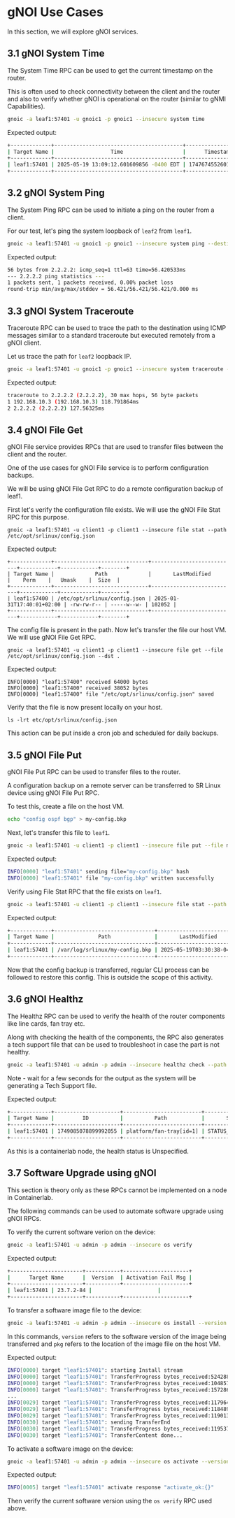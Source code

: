 # gNOI Use Cases

In this section, we will explore gNOI services.

## 3.1 gNOI System Time

The System Time RPC can be used to get the current timestamp on the router.

This is often used to check connectivity between the client and the router and also to verify whether gNOI is operational on the router (similar to gNMI Capabilities).

```bash
gnoic -a leaf1:57401 -u gnoic1 -p gnoic1 --insecure system time
```

Expected output:

```bash
+-------------+-----------------------------------------+---------------------+
| Target Name |                  Time                   |      Timestamp      |
+-------------+-----------------------------------------+---------------------+
| leaf1:57401 | 2025-05-19 13:09:12.601609856 -0400 EDT | 1747674552601609856 |
+-------------+-----------------------------------------+---------------------+
```

## 3.2 gNOI System Ping

The System Ping RPC can be used to initiate a ping on the router from a client.

For our test, let's ping the system loopback of `leaf2` from `leaf1`.

```bash
gnoic -a leaf1:57401 -u gnoic1 -p gnoic1 --insecure system ping --destination 2.2.2.2 --ns default --count 1 --wait 1s
```

Expected output:

```bash
56 bytes from 2.2.2.2: icmp_seq=1 ttl=63 time=56.420533ms
--- 2.2.2.2 ping statistics ---
1 packets sent, 1 packets received, 0.00% packet loss
round-trip min/avg/max/stddev = 56.421/56.421/56.421/0.000 ms
```

## 3.3 gNOI System Traceroute

Traceroute RPC can be used to trace the path to the destination using ICMP messages similar to a standard traceroute but executed remotely from a gNOI client.

Let us trace the path for `leaf2` loopback IP.

```bash
gnoic -a leaf1:57401 -u gnoic1 -p gnoic1 --insecure system traceroute --destination 2.2.2.2 --ns default --wait 1s
```

Expected output:

```bash
traceroute to 2.2.2.2 (2.2.2.2), 30 max hops, 56 byte packets
1 192.168.10.3 (192.168.10.3) 118.791864ms
2 2.2.2.2 (2.2.2.2) 127.56325ms
```

## 3.4 gNOI File Get

gNOI File service provides RPCs that are used to transfer files between the client and the router.

One of the use cases for gNOI File service is to perform configuration backups.

We will be using gNOI File Get RPC to do a remote configuration backup of leaf1.

First let's verify the configuration file exists. We will use the gNOI File Stat RPC for this purpose.

```
gnoic -a leaf1:57401 -u client1 -p client1 --insecure file stat --path /etc/opt/srlinux/config.json
```

Expected output:

```
+-------------+------------------------------+---------------------------+------------+------------+--------+
| Target Name |             Path             |       LastModified        |    Perm    |   Umask    |  Size  |
+-------------+------------------------------+---------------------------+------------+------------+--------+
| leaf1:57400 | /etc/opt/srlinux/config.json | 2025-01-31T17:40:01+02:00 | -rw-rw-r-- | -----w--w- | 102052 |
+-------------+------------------------------+---------------------------+------------+------------+--------+
```

The config file is present in the path. Now let's transfer the file our host VM. We will use gNOI File Get RPC.

```
gnoic -a leaf1:57401 -u client1 -p client1 --insecure file get --file /etc/opt/srlinux/config.json --dst .
```

Expected output:

```
INFO[0000] "leaf1:57400" received 64000 bytes           
INFO[0000] "leaf1:57400" received 38052 bytes           
INFO[0000] "leaf1:57400" file "/etc/opt/srlinux/config.json" saved 
```

Verify that the file is now present locally on your host.

```
ls -lrt etc/opt/srlinux/config.json
```

This action can be put inside a cron job and scheduled for daily backups.

## 3.5 gNOI File Put

gNOI File Put RPC can be used to transfer files to the router.

A configuration backup on a remote server can be transferred to SR Linux device using gNOI File Put RPC.

To test this, create a file on the host VM.

```bash
echo "config ospf bgp" > my-config.bkp
```

Next, let's transfer this file to `leaf1`.

```bash
gnoic -a leaf1:57401 -u client1 -p client1 --insecure file put --file my-config.bkp --dst /var/log/srlinux/my-config.bkp
```

Expected output:

```bash
INFO[0000] "leaf1:57401" sending file="my-config.bkp" hash 
INFO[0000] "leaf1:57401" file "my-config.bkp" written successfully 
```

Verify using File Stat RPC that the file exists on `leaf1`.

```bash
gnoic -a leaf1:57401 -u client1 -p client1 --insecure file stat --path /var/log/srlinux/my-config.bkp
```

Expected output:

```bash
+-------------+--------------------------------+---------------------------+------------+------------+------+
| Target Name |              Path              |       LastModified        |    Perm    |   Umask    | Size |
+-------------+--------------------------------+---------------------------+------------+------------+------+
| leaf1:57401 | /var/log/srlinux/my-config.bkp | 2025-05-19T03:30:38-04:00 | -rwxrwxrwx | -----w--w- | 16   |
+-------------+--------------------------------+---------------------------+------------+------------+------+
```

Now that the config backup is transferred, regular CLI process can be followed to restore this config. This is outside the scope of this activity.

## 3.6 gNOI Healthz

The Healthz RPC can be used to verify the health of the router components like line cards, fan tray etc.

Along with checking the health of the components, the RPC also generates a tech support file that can be used to troubleshoot in case the part is not healthy.

```bash
gnoic -a leaf1:57401 -u admin -p admin --insecure healthz check --path /platform/fan-tray[id=1]
```

Note - wait for a few seconds for the output as the system will be generating a Tech Support file.

Expected output:

```bash
+-------------+---------------------+-------------------------+--------------------+-----------------------------------------+---------------------+---------------+
| Target Name |         ID          |          Path           |       Status       |               Created At                |     Artifact ID     | Artifact Type |
+-------------+---------------------+-------------------------+--------------------+-----------------------------------------+---------------------+---------------+
| leaf1:57401 | 1749085078899992055 | platform/fan-tray[id=1] | STATUS_UNSPECIFIED | 2025-05-19 07:41:45.816390245 +0000 UTC | 1749085078894083190 | file          |
+-------------+---------------------+-------------------------+--------------------+-----------------------------------------+---------------------+---------------+
```

As this is a containerlab node, the health status is Unspecified.

## 3.7 Software Upgrade using gNOI

This section is theory only as these RPCs cannot be implemented on a node in Containerlab.

The following commands can be used to automate software upgrade using gNOI RPCs.

To verify the current software verion on the device:

```bash
gnoic -a leaf1:57401 -u admin -p admin --insecure os verify
```

Expected output:

```bash
+-----------------------+-----------+---------------------+
|      Target Name      |  Version  | Activation Fail Msg |
+-----------------------+-----------+---------------------+
| leaf1:57401 | 23.7.2-84 |                     |
+-----------------------+-----------+---------------------+
```

To transfer a software image file to the device:

```bash
gnoic -a leaf1:57401 -u admin -p admin --insecure os install --version srlinux_23.10.1-218 --pkg ../23.10/srlinux-23.10.1-218.bin
```

In this commands, `version` refers to the software version of the image being transferred and `pkg` refers to the location of the image file on the host VM.

Expected output:

```bash
INFO[0000] target "leaf1:57401": starting Install stream 
INFO[0000] target "leaf1:57401": TransferProgress bytes_received:5242880 
INFO[0000] target "leaf1:57401": TransferProgress bytes_received:10485760 
INFO[0000] target "leaf1:57401": TransferProgress bytes_received:15728640 
...
INFO[0029] target "leaf1:57401": TransferProgress bytes_received:1179648000 
INFO[0029] target "leaf1:57401": TransferProgress bytes_received:1184890880 
INFO[0029] target "leaf1:57401": TransferProgress bytes_received:1190133760 
INFO[0030] target "leaf1:57401": sending TransferEnd 
INFO[0030] target "leaf1:57401": TransferProgress bytes_received:1195376640 
INFO[0030] target "leaf1:57401": TransferContent done... 
```

To activate a software image on the device:

```bash
gnoic -a leaf1:57401 -u admin -p admin --insecure os activate --version 23.10.1-218
```

Expected output:

```bash
INFO[0005] target "leaf1:57401" activate response "activate_ok:{}" 
```

Then verify the current software version using the `os verify` RPC used above.
